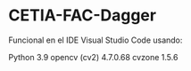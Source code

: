 # CETIA-FAC-Dagger

Funcional en el IDE Visual Studio Code usando:

Python          3.9
opencv (cv2) 	  4.7.0.68
cvzone 	        1.5.6
